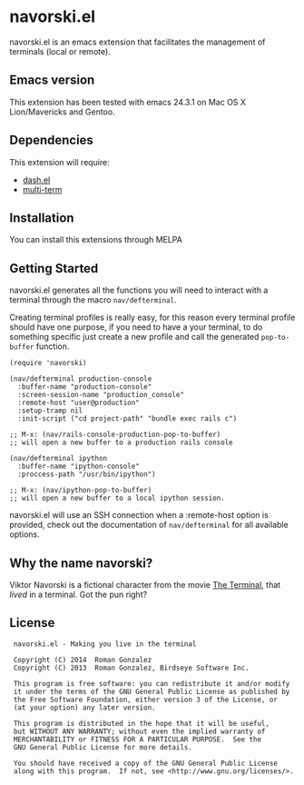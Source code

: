 # navorski.el

navorski.el is an emacs extension that facilitates the management of
terminals (local or remote).

## Emacs version

This extension has been tested with emacs 24.3.1 on Mac OS X Lion/Mavericks
and Gentoo.

## Dependencies

This extension will require:

* [dash.el](https://github.com/magnars/dash.el)
* [multi-term](https://github.com/emacsmirror/multi-term)

## Installation

You can install this extensions through MELPA

## Getting Started

navorski.el generates all the functions you will need to interact with
a terminal through the macro `nav/defterminal`.

Creating terminal profiles is really easy, for this reason every
terminal profile should have one purpose, if you need to have a
your terminal, to do something specific just create a new profile
and call the generated `pop-to-buffer` function.

```elisp
(require 'navorski)

(nav/defterminal production-console
  :buffer-name "production-console"
  :screen-session-name "production_console"
  :remote-host "user@production"
  :setup-tramp nil
  :init-script ("cd project-path" "bundle exec rails c")

;; M-x: (nav/rails-console-production-pop-to-buffer)
;; will open a new buffer to a production rails console

(nav/defterminal ipython
  :buffer-name "ipython-console"
  :proccess-path "/usr/bin/ipython")

;; M-x: (nav/ipython-pop-to-buffer)
;; will open a new buffer to a local ipython session.
```

navorski.el will use an SSH connection when a :remote-host option is
provided, check out the documentation of `nav/defterminal` for all
available options.

## Why the name navorski?

Viktor Navorski is a fictional character from the movie [The
Terminal](http://en.wikipedia.org/wiki/The_Terminal), that _lived_ in
a terminal. Got the pun right?

## License

```
 navorski.el - Making you live in the terminal

 Copyright (C) 2014  Roman Gonzalez
 Copyright (C) 2013  Roman Gonzalez, Birdseye Software Inc.

 This program is free software: you can redistribute it and/or modify
 it under the terms of the GNU General Public License as published by
 the Free Software Foundation, either version 3 of the License, or
 (at your option) any later version.

 This program is distributed in the hope that it will be useful,
 but WITHOUT ANY WARRANTY; without even the implied warranty of
 MERCHANTABILITY or FITNESS FOR A PARTICULAR PURPOSE.  See the
 GNU General Public License for more details.

 You should have received a copy of the GNU General Public License
 along with this program.  If not, see <http://www.gnu.org/licenses/>.
 ```